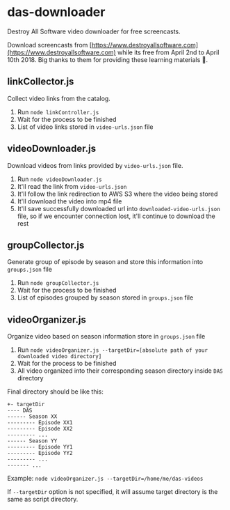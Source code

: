 # das-downloader
Destroy All Software video downloader for free screencasts.

Download screencasts from [https://www.destroyallsoftware.com](https://www.destroyallsoftware.com) while its free from April 2nd to April 10th 2018. Big thanks to them for providing these learning materials :bow:.

## linkCollector.js

Collect video links from the catalog.
1. Run `node linkController.js`
2. Wait for the process to be finished
3. List of video links stored in `video-urls.json` file

## videoDownloader.js

Download videos from links provided by `video-urls.json` file.
1. Run `node videoDownloader.js`
2. It'll read the link from `video-urls.json`
3. It'll follow the link redirection to AWS S3 where the video being stored
4. It'll download the video into mp4 file
5. It'll save successfully downloaded url into `downloaded-video-urls.json` file, so if we encounter connection lost, it'll continue to download the rest

## groupCollector.js

Generate group of episode by season and store this information into `groups.json` file
1. Run `node groupCollector.js`
2. Wait for the process to be finished
3. List of episodes grouped by season stored in `groups.json` file

## videoOrganizer.js

Organize video based on season information store in `groups.json` file
1. Run `node videoOrganizer.js --targetDir=[absolute path of your downloaded video directory]`
2. Wait for the process to be finished
3. All video organized into their corresponding season directory inside `DAS` directory

Final directory should be like this:

```
+- targetDir
---- DAS
------ Season XX
--------- Episode XX1
--------- Episode XX2
--------- ...
------ Season YY
--------- Episode YY1
--------- Episode YY2
--------- ...
------- ...
```

Example: `node videoOrganizer.js --targetDir=/home/me/das-videos`

If `--targetDir` option is not specified, it will assume target directory is the same as script directory.
